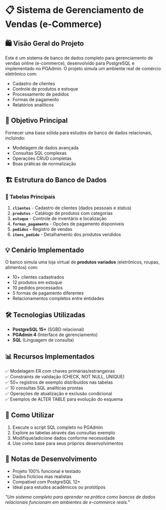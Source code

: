 # 📋 Sistema de Gerenciamento de Vendas (e-Commerce)

## 🛍️ **Visão Geral do Projeto**
Este é um sistema de banco de dados completo para gerenciamento de vendas online (e-commerce), desenvolvido para PostgreSQL e implementado no PGAdmin. O projeto simula um ambiente real de comércio eletrônico com:

- Cadastro de clientes
- Controle de produtos e estoque
- Processamento de pedidos
- Formas de pagamento
- Relatórios analíticos

## 🎯 **Objetivo Principal**
Fornecer uma base sólida para estudos de banco de dados relacionais, incluindo:
- Modelagem de dados avançada
- Consultas SQL complexas
- Operações CRUD completas
- Boas práticas de normalização

## 🏗️ **Estrutura do Banco de Dados**

### 📂 **Tabelas Principais**
1. **`clientes`** - Cadastro de clientes (dados pessoais e status)
2. **`produtos`** - Catálogo de produtos com categorias
3. **`estoque`** - Controle de inventário e localização
4. **`formas_pagamento`** - Opções de pagamento disponíveis
5. **`pedidos`** - Registro de vendas
6. **`itens_pedido`** - Detalhamento dos produtos vendidos

## 💡 **Cenário Implementado**
O banco simula uma loja virtual de **produtos variados** (eletrônicos, roupas, alimentos) com:

- 10+ clientes cadastrados
- 12 produtos em estoque
- 10 pedidos processados
- 5 formas de pagamento diferentes
- Relacionamentos completos entre entidades

## 🛠️ **Tecnologias Utilizadas**
- **PostgreSQL 15+** (SGBD relacional)
- **PGAdmin 4** (Interface de gerenciamento)
- **SQL** (Linguagem de consulta)

## 📊 **Recursos Implementados**
✅ Modelagem ER com chaves primárias/estrangeiras  
✅ Constraints de validação (CHECK, NOT NULL, UNIQUE)  
✅ 50+ registros de exemplo distribuídos nas tabelas  
✅ 10 consultas SQL analíticas prontas  
✅ Operações de atualização e exclusão condicional  
✅ Exemplos de ALTER TABLE para evolução do esquema  

## 🚀 **Como Utilizar**
1. Execute o script SQL completo no PGAdmin
2. Explore as tabelas através das consultas exemplo
3. Modifique/adicione dados conforme necessidade
4. Use como base para seus próprios desenvolvimentos

## 📝 **Notas de Desenvolvimento**
- Projeto 100% funcional e testado
- Dados fictícios mas realistas
- Compatível com PostgreSQL 12+
- Ideal para estudos acadêmicos ou protótipos

*"Um sistema completo para aprender na prática como bancos de dados relacionais funcionam em ambientes de e-commerce reais."*
